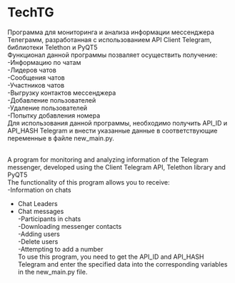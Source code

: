 # TechTG
Программа для мониторинга и анализа информации мессенджера Телеграмм, разработанная с использованием API Client Telegram, библиотеки Telethon и PyQT5<br>
Функционал данной программы позваляет осуществить получение:<br>
-Информацию по чатам<br>
-Лидеров чатов<br>
-Сообщения чатов<br>
-Участников чатов<br>
-Выгрузку контактов мессенджера<br>
-Добавление пользователей<br>
-Удаление пользователей<br>
-Попытку добавления номера<br>
Для использования данной программы, необходимо получить API_ID и API_HASH Telegram и внести указанные данные в соответствующие переменные в файле new_main.py.<br>
<br>

A program for monitoring and analyzing information of the Telegram messenger, developed using the Client Telegram API, Telethon library and PyQT5<br>
The functionality of this program allows you to receive:<br>
-Information on chats<br>
- Chat Leaders<br>
- Chat messages<br>
-Participants in chats<br>
-Downloading messenger contacts<br>
-Adding users<br>
-Delete users<br>
-Attempting to add a number<br>
To use this program, you need to get the API_ID and API_HASH Telegram and enter the specified data into the corresponding variables in the new_main.py file.<br>

